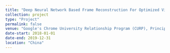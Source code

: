 ```yaml
---
title: "Deep Neural Network Based Frame Reconstruction For Optimized Video Coding - An AV2 Approach"
collection: project
type: "Project"
permalink: false
venue: "Google's Chrome University Relationship Program (CURP), Principle Investigator."
date-start: 2018-01-01
date-end: 2019-12-31
location: "China"
---
```


